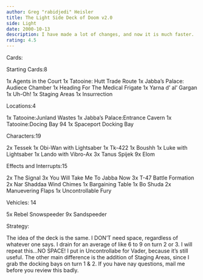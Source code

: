 ```yaml
---
author: Greg "rabidjedi" Heisler
title: The Light Side Deck of Doom v2.0
side: Light
date: 2000-10-13
description: I have made a lot of changes, and now it is much faster.
rating: 4.5
---
```

Cards: 

Starting Cards:8

1x Agents in the Court
1x Tatooine: Hutt Trade Route
1x Jabba’s Palace: Audiece Chamber
1x Heading For The Medical Frigate
1x Yarna d’ al’ Gargan
1x Uh-Oh!
1x Staging Areas
1x Insurrection

Locations:4

1x Tatooine:Junland Wastes
1x Jabba’s Palace:Entrance Cavern
1x Tatooine:Docing Bay 94
1x Spaceport Docking Bay

Characters:19

2x Tessek
1x Obi-Wan with Lightsaber
1x Tk-422
1x Boushh
1x Luke with Lightsaber
1x Lando with Vibro-Ax
3x Tanus Spijek
9x Elom

Effects and Interrupts:15

2x The Signal
3x You Will Take Me To Jabba Now
3x T-47 Battle Formation
2x Nar Shaddaa Wind Chimes
1x Bargaining Table
1x Bo Shuda
2x Manuevering Flaps
1x Uncontrollable Fury

Vehicles: 14

5x Rebel Snowspeeder
9x Sandspeeder	

Strategy: 

The idea of the deck is the same.  I DON’T need space, regardless of whatever one says.  I drain for an average of like 6 to 9 on turn 2 or 3.  I will repeat this...NO SPACE!  I put in Uncontrollabe for Vader, because it’s still useful.  The other main difference is the addition of Staging Areas, since I grab the docking bays on turn 1 & 2.  If you have nay questions, mail me before you review this badly. 